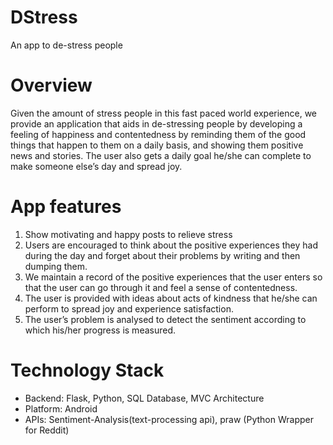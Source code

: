 # DStress
An app to de-stress people


# Overview
Given the amount of stress people in this fast paced world experience, we provide an application that aids in de-stressing people by developing a feeling of happiness and contentedness by reminding them of the good things that happen to them on a daily basis, and showing them positive news and stories. The user also gets a daily goal he/she can complete to make someone else’s day and spread joy.

# App features

1. Show motivating and happy posts  to relieve stress
2. Users are encouraged to think about the positive experiences they had during the day and forget about their problems by writing and then dumping them.
3. We maintain a record of the positive experiences that the user enters so that the user can go through it and feel a sense of contentedness.
4. The user is provided with ideas about acts of kindness that he/she can perform to spread joy and experience satisfaction.
5. The user’s problem is analysed to detect the sentiment according to which his/her progress is measured.

# Technology Stack

* Backend: Flask, Python, SQL Database, MVC Architecture
* Platform: Android
* APIs: Sentiment-Analysis(text-processing api), praw (Python Wrapper for Reddit)
